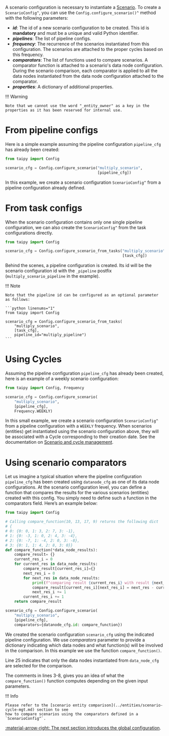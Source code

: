 A scenario configuration is necessary to instantiate a [Scenario](../concepts/scenario.md). To create a
`ScenarioConfig^`, you can use the `Config.configure_scenario()^` method with the following parameters:

- _**id**_: The id of a new scenario configuration to be created. This id is **mandatory** and must
  be a unique and valid Python identifier.
- _**pipelines**_: The list of pipeline configs.
- _**frequency**_: The recurrence of the scenarios instantiated from this configuration. The scenarios
  are attached to the proper cycles based on this frequency.
- _**comparators**_: The list of functions used to compare scenarios. A comparator function is attached to a
  scenario's data node configuration. During the scenario comparison, each comparator is applied to all the data
  nodes instantiated from the data node configuration attached to the comparator.
- _**properties**_: A dictionary of additional properties.

!!! Warning

    Note that we cannot use the word "_entity_owner" as a key in the properties as it has been reserved for internal use.

# From pipeline configs
Here is a simple example assuming the pipeline configuration `pipeline_cfg` has already been created:

```python linenums="1"
from taipy import Config

scenario_cfg = Config.configure_scenario("multiply_scenario",
                                         [pipeline_cfg])
```

In this example, we create a scenario configuration `ScenarioConfig^` from a pipeline configuration already defined.


# From task configs

When the scenario configuration contains only one single pipeline configuration, we can also create the
`ScenarioConfig^` from the task configurations directly.

```python linenums="1"
from taipy import Config

scenario_cfg = Config.configure_scenario_from_tasks("multiply_scenario",
                                                    [task_cfg])
```

Behind the scenes, a pipeline configuration is created. Its id will be the scenario configuration id with the
`_pipeline` postfix (`multiply_scenario_pipeline` in the example).

!!! Note

    Note that the pipeline id can be configured as an optional parameter as follows:

    ```python linenums="1"
    from taipy import Config

    scenario_cfg = Config.configure_scenario_from_tasks(
        "multiply_scenario",
        [task_cfg],
        pipeline_id="multiply_pipeline")
    ```

# Using Cycles

Assuming the pipeline configuration `pipeline_cfg` has already been created, here is an example of a weekly
scenario configuration:

```python linenums="1"
from taipy import Config, Frequency

scenario_cfg = Config.configure_scenario(
    "multiply_scenario",
    [pipeline_cfg],
    Frequency.WEEKLY)
```

In this small example, we create a scenario configuration `ScenarioConfig^` from a pipeline configuration with a
`WEEKLY` frequency. When scenarios (entities) get instantiated using the scenario configuration above, they will be
associated with a Cycle corresponding to their creation date. See the documentation on
[Scenario and cycle management](../entities/scenario-cycle-mgt.md).

# Using scenario comparators

Let us imagine a typical situation where the pipeline configuration `pipeline_cfg` has been
created using `datanode_cfg` as one of its data node configurations. At the scenario configuration level, you can
define a function that compares the results for the various scenarios (entities) created with this config. You
simply need to define such a function in the comparators field. Here’s an example below:


```python linenums="1"
from taipy import Config

# Calling compare_function(10, 13, 17, 9) returns the following dict
# {
# 0: {0: 0, 1: 3, 2: 7, 3: -1},
# 1: {0: -3, 1: 0, 2: 4, 3: -4},
# 2: {0: -7, 1: -4, 2: 0, 3: -8},
# 3: {0: 1, 1: 4, 2: 8, 3: 0}}
def compare_function(*data_node_results):
    compare_result= {}
    current_res_i = 0
    for current_res in data_node_results:
        compare_result[current_res_i]={}
        next_res_i = 0
        for next_res in data_node_results:
            print(f"comparing result {current_res_i} with result {next_res_i}")
            compare_result[current_res_i][next_res_i] = next_res - current_res
            next_res_i += 1
        current_res_i += 1
    return compare_result

scenario_cfg = Config.configure_scenario(
    "multiply_scenario",
    [pipeline_cfg],
    comparators={datanode_cfg.id: compare_function})
```

We created the scenario configuration `scenario_cfg` using the indicated pipeline configuration. We use
_comparators_ parameter to provide a dictionary indicating which data nodes and what function(s) will be
involved in the comparison. In this example we use the function `compare_function()`.

Line 25 indicates that only the data nodes instantiated from `data_node_cfg` are selected for the comparison.

The comments in lines 3-8, gives you an idea of what the `compare_function()` function computes depending
on the given input parameters.

!!! Info

    Please refer to the [scenario entity comparison](../entities/scenario-cycle-mgt.md) section to see
    how to compare scenarios using the comparators defined in a `ScenarioConfig^`.

[:material-arrow-right: The next section introduces the global configuration](global-config.md).
